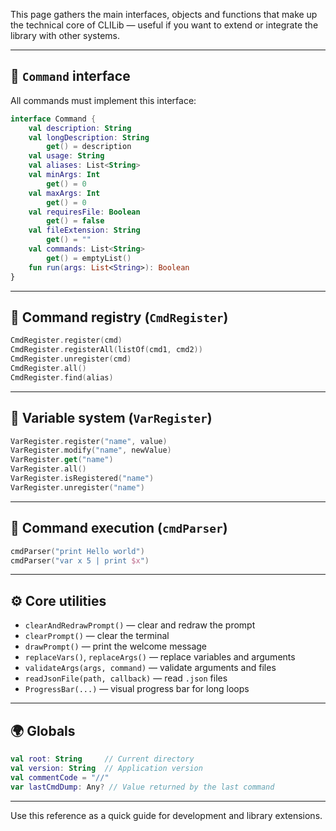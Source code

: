 This page gathers the main interfaces, objects and functions that make up the technical core of CLILib — useful if you want to extend or integrate the library with other systems.

---

## 🔧 `Command` interface

All commands must implement this interface:

```kotlin
interface Command {
    val description: String
    val longDescription: String
        get() = description
    val usage: String
    val aliases: List<String>
    val minArgs: Int
        get() = 0
    val maxArgs: Int
        get() = 0
    val requiresFile: Boolean
        get() = false
    val fileExtension: String
        get() = ""
    val commands: List<String>
        get() = emptyList()
    fun run(args: List<String>): Boolean
}
```

---

## 🧩 Command registry (`CmdRegister`)

```kotlin
CmdRegister.register(cmd)
CmdRegister.registerAll(listOf(cmd1, cmd2))
CmdRegister.unregister(cmd)
CmdRegister.all()
CmdRegister.find(alias)
```

---

## 🧠 Variable system (`VarRegister`)

```kotlin
VarRegister.register("name", value)
VarRegister.modify("name", newValue)
VarRegister.get("name")
VarRegister.all()
VarRegister.isRegistered("name")
VarRegister.unregister("name")
```

---

## 🧪 Command execution (`cmdParser`)

```kotlin
cmdParser("print Hello world")
cmdParser("var x 5 | print $x")
```

---

## ⚙️ Core utilities

- `clearAndRedrawPrompt()` — clear and redraw the prompt
- `clearPrompt()` — clear the terminal
- `drawPrompt()` — print the welcome message
- `replaceVars()`, `replaceArgs()` — replace variables and arguments
- `validateArgs(args, command)` — validate arguments and files
- `readJsonFile(path, callback)` — read `.json` files
- `ProgressBar(...)` — visual progress bar for long loops

---

## 🌍 Globals

```kotlin
val root: String     // Current directory
val version: String  // Application version
val commentCode = "//"
var lastCmdDump: Any? // Value returned by the last command
```

---

Use this reference as a quick guide for development and library extensions.
